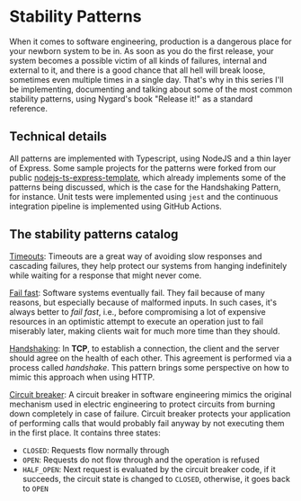 # Stability Patterns

When it comes to software engineering, production is a dangerous place for your newborn system to be in. As soon as you do the first release, your system becomes a possible victim of all kinds of failures, internal and external to it, and there is a good chance that all hell will break loose, sometimes even multiple times in a single day. That's why in this series I'll be implementing, documenting and talking about some of the most common stability patterns, using Nygard's book "Release it!" as a standard reference.

## Technical details

All patterns are implemented with Typescript, using NodeJS and a thin layer of Express. Some sample projects for the patterns were forked from our public [nodejs-ts-express-template](https://github.com/unicornlauncher/nodejs-ts-express-template), which already implements some of the patterns being discussed, which is the case for the Handshaking Pattern, for instance. Unit tests were implemented using `jest` and the continuous integration pipeline is implemented using GitHub Actions.

## The stability patterns catalog

[Timeouts](https://github.com/kaiosilveira/nodejs-timeouts): Timeouts are a great way of avoiding slow responses and cascading failures, they help protect our systems from hanging indefinitely while waiting for a response that might never come.

[Fail fast](https://github.com/kaiosilveira/nodejs-fail-fast): Software systems eventually fail. They fail because of many reasons, but especially because of malformed inputs. In such cases, it's always better to _fail fast_, i.e., before compromising a lot of expensive resources in an optimistic attempt to execute an operation just to fail miserably later, making clients wait for much more time than they should.

[Handshaking](https://github.com/kaiosilveira/nodejs-handshaking): In **TCP**, to establish a connection, the client and the server should agree on the health of each other. This agreement is performed via a process called _handshake_. This pattern brings some perspective on how to mimic this approach when using HTTP.

[Circuit breaker](https://github.com/kaiosilveira/nodejs-circuit-breaker): A circuit breaker in software engineering mimics the original mechanism used in electric engineering to protect circuits from burning down completely in case of failure. Circuit breaker protects your application of performing calls that would probably fail anyway by not executing them in the first place. It contains three states:

- `CLOSED`: Requests flow normally through
- `OPEN`: Requests do not flow through and the operation is refused
- `HALF_OPEN`: Next request is evaluated by the circuit breaker code, if it succeeds, the circuit state is changed to `CLOSED`, otherwise, it goes back to `OPEN`
